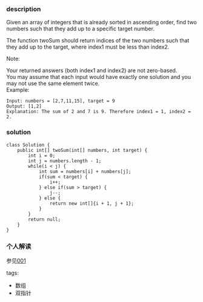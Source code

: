 ### description  
Given an array of integers that is already sorted in ascending order, find two numbers such that they add up to a specific target number.  
  
The function twoSum should return indices of the two numbers such that they add up to the target, where index1 must be less than index2.  
  
Note:  
  
Your returned answers (both index1 and index2) are not zero-based.  
You may assume that each input would have exactly one solution and you may not use the same element twice.  
Example:  
  
```  
Input: numbers = [2,7,11,15], target = 9  
Output: [1,2]  
Explanation: The sum of 2 and 7 is 9. Therefore index1 = 1, index2 = 2.  
```  
  
### solution  
```  
class Solution {  
    public int[] twoSum(int[] numbers, int target) {  
        int i = 0;  
        int j = numbers.length - 1;  
        while(i < j) {  
            int sum = numbers[i] + numbers[j];  
            if(sum < target) {  
                i++;  
            } else if(sum > target) {  
                j--;  
            } else {  
                return new int[]{i + 1, j + 1};  
            }  
        }  
        return null;  
    }  
}  
```  
  
### 个人解读  
参见[001](../001_Two%20Sum.md)  
  
tags:  
  - 数组  
  - 双指针  
